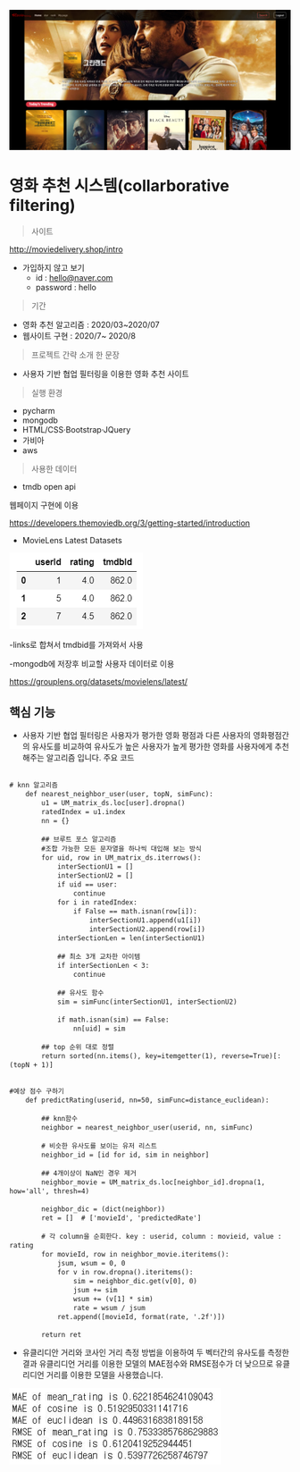 ![main_page](/static/main_page.PNG)

# 영화 추천 시스템(collarborative filtering)
> 사이트

http://moviedelivery.shop/intro
- 가입하지 않고 보기
    - id : hello@naver.com
    - password : hello
> 기간
- 영화 추천 알고리즘 : 2020/03~2020/07
- 웹사이트 구현 : 2020/7~ 2020/8

> 프로젝트 간략 소개 한 문장 
- 사용자 기반 협업 필터링을 이용한 영화 추천 사이트

> 실행 환경
- pycharm
- mongodb
- HTML/CSS·Bootstrap·JQuery
- 가비아
- aws

> 사용한 데이터
- tmdb open api

웹페이지 구현에 이용

https://developers.themoviedb.org/3/getting-started/introduction

- MovieLens Latest Datasets

![use_data_sample](/static/use_data_sample.PNG)

-links로 합쳐서 tmdbid를 가져와서 사용

-mongodb에 저장후 비교할 사용자 데이터로 이용
    
https://grouplens.org/datasets/movielens/latest/

## 핵심 기능
- 사용자 기반 협업 필터링은 사용자가 평가한 영화 평점과 다른 사용자의 영화평점간의 유사도를 비교하여 유사도가 높은 사용자가 높게 평가한 영화를 사용자에게 추천해주는 알고리즘 입니다.
주요 코드
<pre><code>
# knn 알고리즘
    def nearest_neighbor_user(user, topN, simFunc):
        u1 = UM_matrix_ds.loc[user].dropna()
        ratedIndex = u1.index
        nn = {}

        ## 브루트 포스 알고리즘
        #조합 가능한 모든 문자열을 하나씩 대입해 보는 방식
        for uid, row in UM_matrix_ds.iterrows():
            interSectionU1 = []
            interSectionU2 = []
            if uid == user:
                continue
            for i in ratedIndex:
                if False == math.isnan(row[i]):
                    interSectionU1.append(u1[i])
                    interSectionU2.append(row[i])
            interSectionLen = len(interSectionU1)

            ## 최소 3개 교차한 아이템
            if interSectionLen < 3:
                continue

            ## 유사도 함수
            sim = simFunc(interSectionU1, interSectionU2)

            if math.isnan(sim) == False:
                nn[uid] = sim

        ## top 순위 대로 정렬
        return sorted(nn.items(), key=itemgetter(1), reverse=True)[:(topN + 1)]
</code></pre>
<pre><code>
#예상 점수 구하기
    def predictRating(userid, nn=50, simFunc=distance_euclidean):

        ## knn함수
        neighbor = nearest_neighbor_user(userid, nn, simFunc)

        # 비슷한 유사도를 보이는 유저 리스트
        neighbor_id = [id for id, sim in neighbor]

        ## 4개이상이 NaN인 경우 제거
        neighbor_movie = UM_matrix_ds.loc[neighbor_id].dropna(1, how='all', thresh=4)

        neighbor_dic = (dict(neighbor))
        ret = []  # ['movieId', 'predictedRate']

        # 각 column을 순회한다. key : userid, column : movieid, value : rating
        for movieId, row in neighbor_movie.iteritems():
            jsum, wsum = 0, 0
            for v in row.dropna().iteritems():
                sim = neighbor_dic.get(v[0], 0)
                jsum += sim
                wsum += (v[1] * sim)
                rate = wsum / jsum
            ret.append([movieId, format(rate, '.2f')])

        return ret
</code></pre>
- 유클리디안 거리와 코사인 거리 측정 방법을 이용하여 두 벡터간의 유사도를 측정한 결과 유클리디언 거리를 이용한 모델의 MAE점수와 RMSE점수가 더 낮으므로 유클리디언 거리를 이용한 모델을 사용했습니다.

![use_data_sample](/static/평가.jpg)

